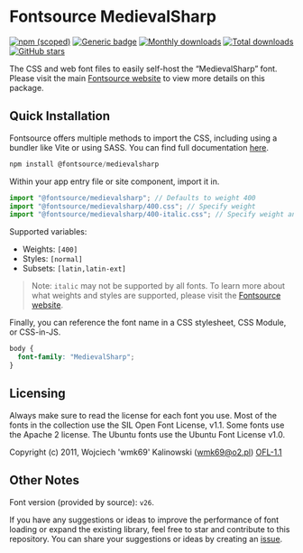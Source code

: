 # Fontsource MedievalSharp

[![npm (scoped)](https://img.shields.io/npm/v/@fontsource/medievalsharp?color=brightgreen)](https://www.npmjs.com/package/@fontsource/medievalsharp) [![Generic badge](https://img.shields.io/badge/fontsource-passing-brightgreen)](https://github.com/fontsource/fontsource) [![Monthly downloads](https://badgen.net/npm/dm/@fontsource/medievalsharp)](https://github.com/fontsource/fontsource) [![Total downloads](https://badgen.net/npm/dt/@fontsource/medievalsharp)](https://github.com/fontsource/fontsource) [![GitHub stars](https://img.shields.io/github/stars/fontsource/fontsource.svg?style=social&label=Star)](https://github.com/fontsource/fontsource/stargazers)

The CSS and web font files to easily self-host the “MedievalSharp” font. Please visit the main [Fontsource website](https://fontsource.org/fonts/medievalsharp) to view more details on this package.

## Quick Installation

Fontsource offers multiple methods to import the CSS, including using a bundler like Vite or using SASS. You can find full documentation [here](https://fontsource.org/docs/getting-started/introduction).

```javascript
npm install @fontsource/medievalsharp
```

Within your app entry file or site component, import it in.

```javascript
import "@fontsource/medievalsharp"; // Defaults to weight 400
import "@fontsource/medievalsharp/400.css"; // Specify weight
import "@fontsource/medievalsharp/400-italic.css"; // Specify weight and style
```

Supported variables:
- Weights: `[400]`
- Styles: `[normal]`
- Subsets: `[latin,latin-ext]`

> Note: `italic` may not be supported by all fonts. To learn more about what weights and styles are supported, please visit the [Fontsource website](https://fontsource.org/fonts/medievalsharp).

Finally, you can reference the font name in a CSS stylesheet, CSS Module, or CSS-in-JS.

```css
body {
  font-family: "MedievalSharp";
}
```

## Licensing
Always make sure to read the license for each font you use. Most of the fonts in the collection use the SIL Open Font License, v1.1. Some fonts use the Apache 2 license. The Ubuntu fonts use the Ubuntu Font License v1.0.

Copyright (c) 2011, Wojciech 'wmk69' Kalinowski (wmk69@o2.pl)
[OFL-1.1](http://scripts.sil.org/OFL)

## Other Notes
Font version (provided by source): `v26`.

If you have any suggestions or ideas to improve the performance of font loading or expand the existing library, feel free to star and contribute to this repository. You can share your suggestions or ideas by creating an [issue](https://github.com/fontsource/fontsource/issues).